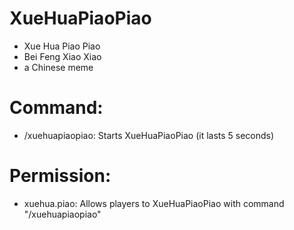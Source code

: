 # XueHuaPiaoPiao
- Xue Hua Piao Piao 
- Bei Feng Xiao Xiao
- a Chinese meme

# Command:
 - /xuehuapiaopiao: Starts XueHuaPiaoPiao (it lasts 5 seconds)

# Permission:
 - xuehua.piao: Allows players to XueHuaPiaoPiao with command "/xuehuapiaopiao"
